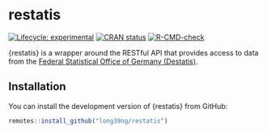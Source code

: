 
<!-- README.md is generated from README.Rmd. Please edit that file -->

# restatis

<!-- badges: start -->

[![Lifecycle:
experimental](https://img.shields.io/badge/lifecycle-experimental-orange.svg)](https://lifecycle.r-lib.org/articles/stages.html#experimental)
[![CRAN
status](https://www.r-pkg.org/badges/version/restatis)](https://CRAN.R-project.org/package=restatis)
[![R-CMD-check](https://github.com/long39ng/restatis/workflows/R-CMD-check/badge.svg)](https://github.com/long39ng/restatis/actions)
<!-- badges: end -->

{restatis} is a wrapper around the RESTful API that provides access to
data from the [Federal Statistical Office of Germany
(Destatis)](https://www-genesis.destatis.de/).

## Installation

You can install the development version of {restatis} from GitHub:

``` r
remotes::install_github("long39ng/restatis")
```
